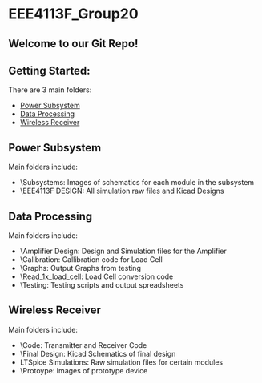 # EEE4113F_Group20
## Welcome to our Git Repo!

## Getting Started:
There are 3 main folders:
* [Power Subsystem](https://github.com/aimeesimons/EEE4113F_Group20/edit/main/README.md#power-subsystem)
* [Data Processing](https://github.com/aimeesimons/EEE4113F_Group20/edit/main/README.md#data-processing)
* [Wireless Receiver](https://github.com/aimeesimons/EEE4113F_Group20/edit/main/README.md#wireless-receiver)


## Power Subsystem
Main folders include:
* \Subsystems: Images of schematics for each module in the subsystem
* \EEE4113F DESIGN: All simulation raw files and Kicad Designs
## Data Processing
Main folders include:
* \Amplifier Design: Design and Simulation files for the Amplifier
* \Calibration: Callibration code for Load Cell
* \Graphs: Output Graphs from testing
* \Read_1x_load_cell: Load Cell conversion code
* \Testing: Testing scripts and output spreadsheets
## Wireless Receiver
Main folders include:
* \Code: Transmitter and Receiver Code
* \Final Design: Kicad Schematics of final design
* LTSpice Simulations: Raw simulation files for certain modules
* \Protoype: Images of prototype device
